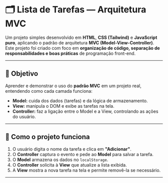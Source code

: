 # 🗂️ Lista de Tarefas — Arquitetura MVC

Um projeto simples desenvolvido em **HTML**, **CSS (Tailwind)** e **JavaScript puro**, aplicando o padrão de arquitetura **MVC (Model-View-Controller)**.  
Este projeto foi criado com foco em **organização de código, separação de responsabilidades e boas práticas** de programação front-end.

---

## 🚀 **Objetivo**

Aprender e demonstrar o uso do **padrão MVC** em um projeto real, entendendo como cada camada funciona:

- **Model:** cuida dos dados (tarefas) e da lógica de armazenamento.
- **View:** manipula o DOM e exibe as tarefas na tela.
- **Controller:** faz a ligação entre o Model e a View, controlando as ações do usuário.

---

## 🧩 **Como o projeto funciona**

1. O usuário digita o nome da tarefa e clica em **"Adicionar"**.  
2. O **Controller** captura o evento e pede ao **Model** para salvar a tarefa.  
3. O **Model** armazena os dados no `localStorage`.  
4. O **Controller** solicita à **View** que atualize a lista exibida.  
5. A **View** mostra a nova tarefa na tela e permite removê-la se necessário.

---

